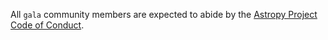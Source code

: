 All ``gala`` community members are expected to abide by the [Astropy Project
Code of Conduct](http://www.astropy.org/code_of_conduct.html).
